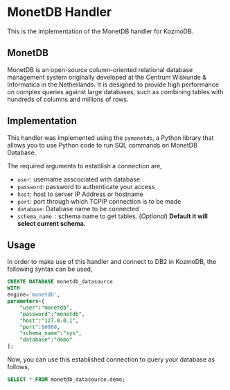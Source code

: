 # MonetDB Handler

This is the implementation of the MonetDB handler for KozmoDB.

## MonetDB
MonetDB is an open-source column-oriented relational database management system originally developed at the Centrum Wiskunde & Informatica in the Netherlands. It is designed to provide high performance on complex queries against large databases, such as combining tables with hundreds of columns and millions of rows.

## Implementation
This handler was implemented using the `pymonetdb`, a Python library that allows you to use Python code to run SQL commands on MonetDB Database.

The required arguments to establish a connection are,
* `user`: username asscociated with database
* `password`: password to authenticate your access
* `host`: host to server IP Address or hostname
* `port`: port through which TCPIP connection is to be made
* `database`: Database name to be connected
* `schema_name `: schema name to get tables. (_Optional_) **Default it will select current schema.**

## Usage
In order to make use of this handler and connect to DB2 in KozmoDB, the following syntax can be used,
~~~~sql
CREATE DATABASE monetdb_datasource
WITH
engine='monetdb',
parameters={
    "user":"monetdb",
    "password":"monetdb",
    "host":"127.0.0.1",
    "port":50000,
    "schema_name":"sys",
    "database":"demo"
};
~~~~

Now, you can use this established connection to query your database as follows,
~~~~sql
SELECT * FROM monetdb_datasource.demo;
~~~~
